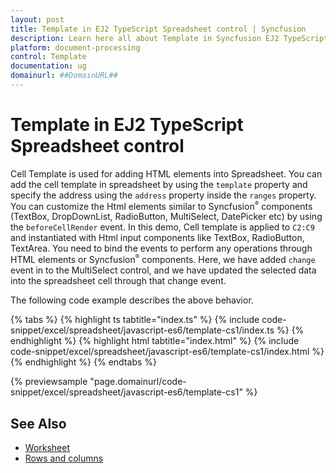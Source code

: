 ```yaml
---
layout: post
title: Template in EJ2 TypeScript Spreadsheet control | Syncfusion
description: Learn here all about Template in Syncfusion EJ2 TypeScript Spreadsheet control of Syncfusion Essential JS 2 and more.
platform: document-processing
control: Template 
documentation: ug
domainurl: ##DomainURL##
---
```


# Template in EJ2 TypeScript Spreadsheet control

Cell Template is used for adding HTML elements into Spreadsheet. You can add the cell template in spreadsheet by using the `template` property and specify the address using the `address` property inside the `ranges` property. You can customize the Html elements similar to Syncfusion<sup style="font-size:70%">&reg;</sup> components (TextBox, DropDownList, RadioButton, MultiSelect, DatePicker etc) by using the `beforeCellRender` event. In this demo, Cell template is applied to `C2:C9` and instantiated with Html input components like TextBox, RadioButton, TextArea. You need to bind the events to perform any operations through HTML elements or Syncfusion<sup style="font-size:70%">&reg;</sup> components. Here, we have added `change` event in to the MultiSelect control, and we have updated the selected data into the spreadsheet cell through that change event.

The following code example describes the above behavior.

{% tabs %}
{% highlight ts tabtitle="index.ts" %}
{% include code-snippet/excel/spreadsheet/javascript-es6/template-cs1/index.ts %}
{% endhighlight %}
{% highlight html tabtitle="index.html" %}
{% include code-snippet/excel/spreadsheet/javascript-es6/template-cs1/index.html %}
{% endhighlight %}
{% endtabs %}
        
{% previewsample "page.domainurl/code-snippet/excel/spreadsheet/javascript-es6/template-cs1" %}

## See Also

* [Worksheet](./worksheet)
* [Rows and columns](./rows-and-columns)
